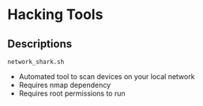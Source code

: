 # Hacking Tools

## Descriptions

`network_shark.sh`
- Automated tool to scan devices on your local network
- Requires nmap dependency
- Requires root permissions to run

